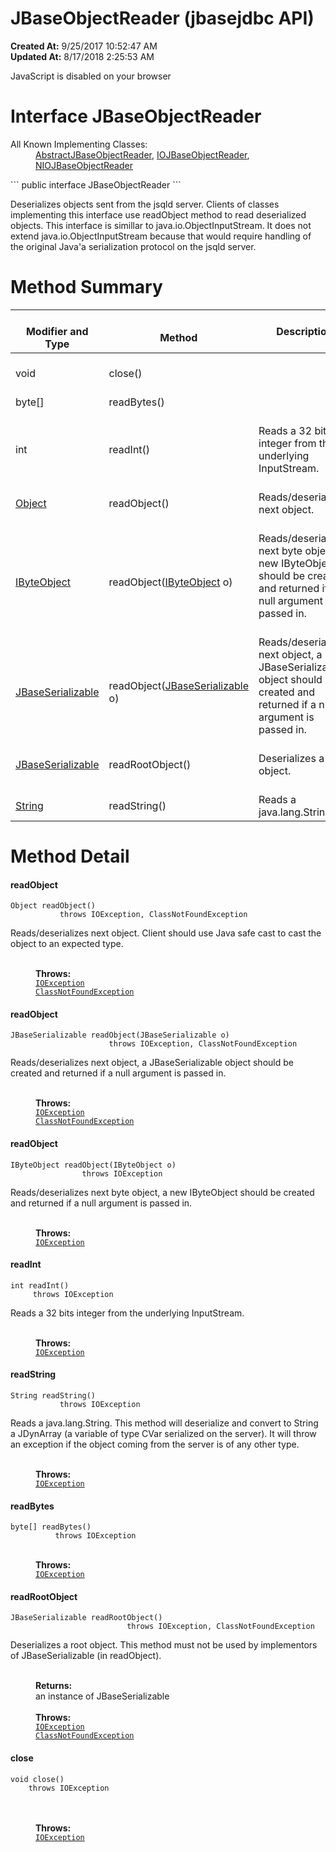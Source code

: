 # JBaseObjectReader (jbasejdbc API)

**Created At:** 9/25/2017 10:52:47 AM  
**Updated At:** 8/17/2018 2:25:53 AM  

<script type="text/javascript"><!--
    try {
        if (location.href.indexOf('is-external=true') == -1) {
            parent.document.title="JBaseObjectReader (jbasejdbc   API)";
        }
    }
    catch(err) {
    }
//-->
var methods = {"i0":6,"i1":6,"i2":6,"i3":6,"i4":6,"i5":6,"i6":6,"i7":6};
var tabs = {65535:["t0","All Methods"],2:["t2","Instance Methods"],4:["t3","Abstract Methods"]};
var altColor = "altColor";
var rowColor = "rowColor";
var tableTab = "tableTab";
var activeTableTab = "activeTableTab";</script><noscript style=""><div>JavaScript is disabled on your browser</div></noscript>


# Interface JBaseObjectReader

<dl><dt>All Known Implementing Classes:</dt><dd><a href="../../../../com/jbase/jdbc/io/Abstract/39232-io/com_jbase_jdbc_io_JBaseObjectReader" title="class in com.jbase.jdbc.io">AbstractJBaseObjectReader</a>, <a href="../../../../com/jbase/jdbc/io/IO/39232-io/com_jbase_jdbc_io_JBaseObjectReader" title="class in com.jbase.jdbc.io">IOJBaseObjectReader</a>, <a href="../../../../com/jbase/jdbc/io/NIO/39232-io/com_jbase_jdbc_io_JBaseObjectReader" title="class in com.jbase.jdbc.io">NIOJBaseObjectReader</a></dd></dl>
```
public interface JBaseObjectReader
```

Deserializes objects sent from the jsqld server. Clients of classes implementing this interface use readObject method to read deserialized objects. This interface is simillar to java.io.ObjectInputStream. It does not extend java.io.ObjectInputStream because that would require handling of the original Java'a serialization protocol on the jsqld server.

<!-- ========== METHOD SUMMARY =========== -->

<!--   -->

# Method Summary


| <br>Modifier and Type<br> | <br>Method<br> |  Description<br> |
| --- | --- | --- |
| <br>void<br> | <br>close()<br> | <br> |
| <br>byte[]<br> | <br>readBytes()<br> | <br> |
| <br>int<br> | <br>readInt()<br> | <br>Reads a 32 bits integer from the underlying InputStream.<br> |
| <br>[Object](http://java.sun.com/j2se/1.5.0/docs/api/java/lang/Object.html?is-external=true "class or interface in java.lang")<br> | <br>readObject()<br> | <br>Reads/deserializes next object.<br> |
| <br>[IByteObject](/39232-io/com_jbase_jdbc_io_IByteObject "interface in com.jbase.jdbc.io")<br> | <br>readObject([IByteObject](/39232-io/com_jbase_jdbc_io_IByteObject "interface in com.jbase.jdbc.io") o)<br> | <br>Reads/deserializes next byte object, a new IByteObject should be created and returned if a null argument is passed in.<br><br> |
| <br>[JBaseSerializable](/39232-io/com_jbase_jdbc_io_jbaseserializable "interface in com.jbase.jdbc.io")<br> | <br>readObject([JBaseSerializable](/39232-io/com_jbase_jdbc_io_jbaseserializable "interface in com.jbase.jdbc.io") o)<br> | Reads/deserializes next object, a JBaseSerializable object should be created and returned if a null argument is passed in.<br> |
| <br>[JBaseSerializable](/39232-io/com_jbase_jdbc_io_jbaseserializable "interface in com.jbase.jdbc.io")<br> | <br>readRootObject()<br> | <br>Deserializes a root object.<br> |
| <br>[String](http://java.sun.com/j2se/1.5.0/docs/api/java/lang/String.html?is-external=true "class or interface in java.lang")<br> | <br>readString()<br> | <br>Reads a java.lang.String.<br> |

<!-- ============ METHOD DETAIL ========== -->

<!--   -->

# Method Detail
<!--   -->
#### **readObject**

```
Object readObject()
           throws IOException, ClassNotFoundException
```



Reads/deserializes next object. Client should use Java safe cast to cast the object to an expected type.
<dl><dt style="margin-left: 40px;"><br><span class="throwsLabel"><strong>Throws:</strong></span></dt><dd style="margin-left: 40px;"><code><a href="http://java.sun.com/j2se/1.5.0/docs/api/java/io/IOException.html?is-external=true" title="class or interface in java.io">IOException</a></code></dd><dd style="margin-left: 40px;"><code><a href="http://java.sun.com/j2se/1.5.0/docs/api/java/lang/ClassNotFoundException.html?is-external=true" title="class or interface in java.lang">ClassNotFoundException</a></code></dd></dl>



<!--   -->


#### **readObject**

```
JBaseSerializable readObject(JBaseSerializable o)
                      throws IOException, ClassNotFoundException
```



Reads/deserializes next object, a JBaseSerializable object should be created and returned if a null argument is passed in.
<dl><dt style="margin-left: 40px;"><br><span class="throwsLabel"><strong>Throws:</strong></span></dt><dd style="margin-left: 40px;"><code><a href="http://java.sun.com/j2se/1.5.0/docs/api/java/io/IOException.html?is-external=true" title="class or interface in java.io">IOException</a></code></dd><dd style="margin-left: 40px;"><code><a href="http://java.sun.com/j2se/1.5.0/docs/api/java/lang/ClassNotFoundException.html?is-external=true" title="class or interface in java.lang">ClassNotFoundException</a></code></dd></dl>

<!--   -->


#### **readObject**

```
IByteObject readObject(IByteObject o)
                throws IOException
```



Reads/deserializes next byte object, a new IByteObject should be created and returned if a null argument is passed in.
<dl><dt style="margin-left: 40px;"><br><span class="throwsLabel"><strong>Throws:</strong></span></dt><dd style="margin-left: 40px;"><code><a href="http://java.sun.com/j2se/1.5.0/docs/api/java/io/IOException.html?is-external=true" title="class or interface in java.io">IOException</a></code></dd></dl>

<!--   -->


#### **readInt**

```
int readInt()
     throws IOException
```



Reads a 32 bits integer from the underlying InputStream.
<dl><dt style="margin-left: 40px;"><br><span class="throwsLabel"><strong>Throws:</strong></span></dt><dd style="margin-left: 40px;"><code><a href="http://java.sun.com/j2se/1.5.0/docs/api/java/io/IOException.html?is-external=true" title="class or interface in java.io">IOException</a></code></dd></dl>

<!--   -->


#### **readString**

```
String readString()
           throws IOException
```



Reads a java.lang.String. This method will deserialize and convert to String a JDynArray (a variable of type CVar serialized on the server). It will throw an exception if the object coming from the server is of any other type.
<dl><dt style="margin-left: 40px;"><br><span class="throwsLabel"><strong>Throws:</strong></span></dt><dd style="margin-left: 40px;"><code><a href="http://java.sun.com/j2se/1.5.0/docs/api/java/io/IOException.html?is-external=true" title="class or interface in java.io">IOException</a></code></dd></dl>

<!--   -->


#### **readBytes**

```
byte[] readBytes()
          throws IOException
```
<dl><dt style="margin-left: 40px;"><br><span class="throwsLabel"><strong>Throws:</strong></span></dt><dd style="margin-left: 40px;"><code><a href="http://java.sun.com/j2se/1.5.0/docs/api/java/io/IOException.html?is-external=true" title="class or interface in java.io">IOException</a></code></dd></dl>

<!--   -->


#### **readRootObject**

```
JBaseSerializable readRootObject()
                          throws IOException, ClassNotFoundException
```



Deserializes a root object. This method must not be used by implementors of JBaseSerializable (in readObject).
<dl><dt style="margin-left: 40px;"><br><span class="returnLabel"><strong>Returns:</strong></span></dt><dd style="margin-left: 40px;">an instance of JBaseSerializable</dd><dt style="margin-left: 40px;"><br><span class="throwsLabel"><strong>Throws:</strong></span></dt><dd style="margin-left: 40px;"><code><a href="http://java.sun.com/j2se/1.5.0/docs/api/java/io/IOException.html?is-external=true" title="class or interface in java.io">IOException</a></code></dd><dd style="margin-left: 40px;"><code><a href="http://java.sun.com/j2se/1.5.0/docs/api/java/lang/ClassNotFoundException.html?is-external=true" title="class or interface in java.lang">ClassNotFoundException</a></code></dd></dl>

<!--   -->


#### **close**

```
void close()
    throws IOException
```
<dl><dt style="margin-left: 40px;"><br><br><span class="throwsLabel"><strong>Throws:</strong></span></dt><dd style="margin-left: 40px;"><code><a href="http://java.sun.com/j2se/1.5.0/docs/api/java/io/IOException.html?is-external=true" title="class or interface in java.io">IOException</a></code></dd></dl>
<!-- ========= END OF CLASS DATA ========= --><!-- ======= START OF BOTTOM NAVBAR ====== -->
<!--   -->
